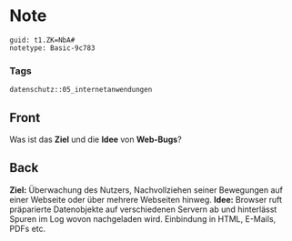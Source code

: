 # Note
```
guid: t1.ZK=NbA#
notetype: Basic-9c783
```

### Tags
```
datenschutz::05_internetanwendungen
```

## Front
Was ist das <b>Ziel</b> und die <b>Idee</b> von <b>Web-Bugs</b>?

## Back
<b>Ziel:</b> Überwachung des Nutzers, Nachvollziehen seiner
Bewegungen auf einer Webseite oder über mehrere Webseiten hinweg.
<b>Idee:</b> Browser ruft präparierte Datenobjekte auf
verschiedenen Servern ab und hinterlässt Spuren im Log wovon
nachgeladen wird. Einbindung in HTML, E-Mails, PDFs etc.
